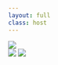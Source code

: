 ```yaml
---
layout: full
class: host
---
```


<div class="row">
    <img src="/images/03-objects/array-is-object-too-meme.png">
</div>

<div class="row">
    <img src="/images/03-objects/array-indexing-undefined.jpeg">
    <img src="/images/03-objects/object-object-meme.jpeg">
</div>

<style>
.host {
    padding: 0.5rem;
}

.host .row {
    display: flex;
    align-items: center;
    justify-content: space-around;
    height: 50%;
    gap: 1rem;
}

img {
    max-width: 40%;
}
</style>
